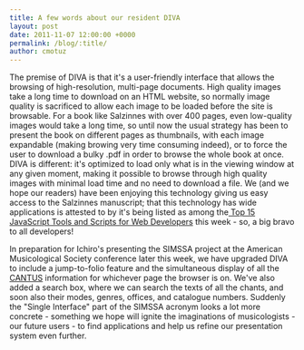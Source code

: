 ```yaml
---
title: A few words about our resident DIVA
layout: post
date: 2011-11-07 12:00:00 +0000
permalink: /blog/:title/
author: cmotuz
---
```


The premise of DIVA is that it's a user-friendly interface that allows the browsing of high-resolution, multi-page documents. High quality images take a long time to download on an HTML website, so normally image quality is sacrificed to allow each image to be loaded before the site is browsable. For a book like Salzinnes with over 400 pages, even low-quality images would take a long time, so until now the usual strategy has been to present the book on different pages as thumbnails, with each image expandable (making browing very time consuming indeed), or to force the user to download a bulky .pdf in order to browse the whole book at once. DIVA is different: it's optimized to load only what is in the viewing window at any given moment, making it possible to browse through high quality images with minimal load time and no need to download a file. We (and we hope our readers) have been enjoying this technology giving us easy access to the Salzinnes manuscript; that this technology has wide applications is attested to by it's being listed as among the[ Top 15 JavaScript Tools and Scripts for Web Developers](http://blueblots.com/tools/javascript-tools-and-scripts/) this week - so, a big bravo to all developers!

In preparation for Ichiro's presenting the SIMSSA project at the American Musicological Society conference later this week, we have upgraded DIVA to include a jump-to-folio feature and the simultaneous display of all the [CANTUS](http://cantusdatabase.org/) information for whichever page the browser is on. We've also added a search box, where we can search the texts of all the chants, and soon also their modes, genres, offices, and catalogue numbers. Suddenly the "Single Interface" part of the SIMSSA acronym looks a lot more concrete - something we hope will ignite the imaginations of musicologists - our future users - to find applications and help us refine our presentation system even further.
